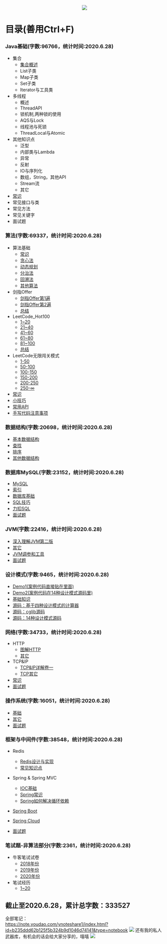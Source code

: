 <p align="center">
    <a href="https://github.com/AobingJava/JavaFamily" target="_blank">
        <img src="https://tva1.sinaimg.cn/large/006y8mN6ly1g98588lrx2j305k05kgm0.jpg" width=""/>
    </a>
</p>  

# 目录(善用Ctrl+F)
### Java基础(字数:96766，统计时间:2020.6.28)

- 集合
  - [集合概述]()
  - List子类
  - Map子类
  - Set子类
  - Iterator与工具类
- 多线程
  - 概述
  - ThreadAPI
  - 锁机制,两种锁的使用
  - AQS与Lock
  - 线程池与死锁
  - ThreadLocal与Atomic
- 其他知识点
  - 泛型
  - 内部类与Lambda
  - 异常
  - 反射
  - IO与序列化
  - 数组，String，其他API
  - Stream流
  - 其它
- [常识](https://www.baidu.com/)
- 常见接口与类
- 常见方法
- 常见关键字
- 面试题

### 算法(字数:69337，统计时间:2020.6.28)

- 算法基础
  - [常识]()
  - [贪心法]()
  - [动态规划]()
  - [分治法]()
  - [回溯法]()
  - [其他算法]()
- 剑指Offer
  - [剑指Offer第1遍]()
  - [剑指Offer第2遍]()
  - [总结]()
- LeetCode_Hot100
  - [1~20]()
  - [21~40]()
  - [41~60]()
  - [61~80]()
  - [81~100]()
  - [总结]()
- LeetCode无限闯关模式
  - [1-50]()
  - [50-100]()
  - [100-150]()
  - [150-200]()
  - [200-250]()
  - [250-∞]()
- [常识]()
- [小技巧]()
- [常用API]()
- [手写代码注意事项]()

### 数据结构(字数:20698，统计时间:2020.6.28)

- [基本数据结构]()
- [查找]()
- [排序]()
- [其他数据结构]()

### 数据库MySQL(字数:23152，统计时间:2020.6.28)

- [MySQL]()
- [索引]()
- [数据库基础]()
- [SQL技巧]()
- [力扣SQL]()
- [面试题]()

### JVM(字数:22416，统计时间:2020.6.28)

- [深入理解JVM第二版]()
- [其它]()
- [JVM调参和工具]()
- [面试题]()

### 设计模式(字数:9465，统计时间:2020.6.28)

- [Demo1(案例代码直接贴在里面)]()
- [Demo2(案例代码在14种设计模式源码里)]()
- [基础知识]()
- [源码：基于四种设计模式的计算器]()
- [源码：cglib源码]()
- [源码：14种设计模式源码]()

### 网络(字数:34733，统计时间:2020.6.28)

- HTTP
  - [图解HTTP]()
  - [其它]()
- TCP&IP
  - [TCP&IP详解卷一]()
  - [TCP其它]()
- [常识]()
- [面试题]()

### 操作系统(字数:16051，统计时间:2020.6.28)

- [基础]()
- [其它]()
- [面试题]()

### 框架与中间件(字数:38548，统计时间:2020.6.28)

- Redis

  - [Redis设计与实现]()
  - [常见知识点]()
- Spring & Spring MVC

  - [IOC基础]()
  - [Spring常识]()
  - [Spring如何解决循环依赖]()
- [Spring Boot]()
- [Spring Cloud]()
- [面试题]()

### 笔试题-非算法部分(字数:2361，统计时间:2020.6.28)

- 牛客笔试试卷
  - [2018年份]()
  - [2019年份]()
  - [2020年份]()
- 笔试经历
  - [1~20]()

## 截止至2020.6.28，累计总字数：333527


全部笔记：  
https://note.youdao.com/ynoteshare1/index.html?id=b235ddd62b125f5b324b9d1046d74141&type=notebook
![](http://116.62.79.166:8080/github/youdao1.jpg)
还有我的私人武器库，有机会的话会给大家分享的，嘻嘻
![](http://116.62.79.166:8080/github/youdao2.jpg)

